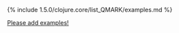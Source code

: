 {% include 1.5.0/clojure.core/list_QMARK/examples.md %}

[Please add examples!](https://github.com/arrdem/grimoire/edit/master/_includes/1.6.0/clojure.core/list_QMARK/examples.md)
